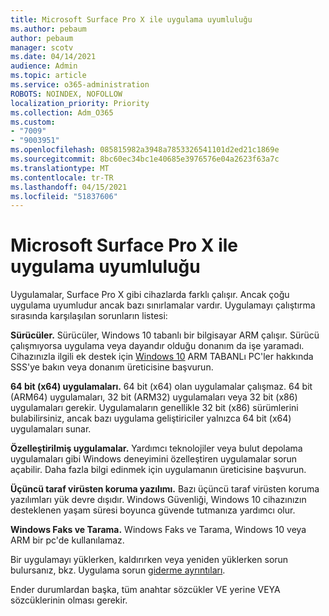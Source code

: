 ```yaml
---
title: Microsoft Surface Pro X ile uygulama uyumluluğu
ms.author: pebaum
author: pebaum
manager: scotv
ms.date: 04/14/2021
audience: Admin
ms.topic: article
ms.service: o365-administration
ROBOTS: NOINDEX, NOFOLLOW
localization_priority: Priority
ms.collection: Adm_O365
ms.custom:
- "7009"
- "9003951"
ms.openlocfilehash: 085815982a3948a7853326541101d2ed21c1869e
ms.sourcegitcommit: 8bc60ec34bc1e40685e3976576e04a2623f63a7c
ms.translationtype: MT
ms.contentlocale: tr-TR
ms.lasthandoff: 04/15/2021
ms.locfileid: "51837606"
---
```

# <a name="app-compatibility-with-microsoft-surface-pro-x"></a>Microsoft Surface Pro X ile uygulama uyumluluğu

Uygulamalar, Surface Pro X gibi cihazlarda farklı çalışır. Ancak çoğu uygulama uyumludur ancak bazı sınırlamalar vardır. Uygulamayı çalıştırma sırasında karşılaşılan sorunların listesi: 

**Sürücüler.** Sürücüler, Windows 10 tabanlı bir bilgisayar ARM çalışır. Sürücü çalışmıyorsa uygulama veya dayandır olduğu donanım da işe yaramadı. Cihazınızla ilgili ek destek için [Windows 10](https://support.microsoft.com/windows/windows-10-arm-based-pcs-faq-477f51df-2e3b-f68f-31b0-06f5e4f8ebb5) ARM TABANLı PC'ler hakkında SSS'ye bakın veya donanım üreticisine başvurun.

**64 bit (x64) uygulamaları.** 64 bit (x64) olan uygulamalar çalışmaz. 64 bit (ARM64) uygulamaları, 32 bit (ARM32) uygulamaları veya 32 bit (x86) uygulamaları gerekir. Uygulamaların genellikle 32 bit (x86) sürümlerini bulabilirsiniz, ancak bazı uygulama geliştiriciler yalnızca 64 bit (x64) uygulamaları sunar.

**Özelleştirilmiş uygulamalar.** Yardımcı teknolojiler veya bulut depolama uygulamaları gibi Windows deneyimini özelleştiren uygulamalar sorun açabilir. Daha fazla bilgi edinmek için uygulamanın üreticisine başvurun.

**Üçüncü taraf virüsten koruma yazılımı.** Bazı üçüncü taraf virüsten koruma yazılımları yük devre dışıdır. Windows Güvenliği, Windows 10 cihazınızın desteklenen yaşam süresi boyunca güvende tutmanıza yardımcı olur.

**Windows Faks ve Tarama.** Windows Faks ve Tarama, Windows 10 veya ARM bir pc'de kullanılamaz.

Bir uygulamayı yüklerken, kaldırırken veya yeniden yüklerken sorun bulursanız, bkz. Uygulama sorun [giderme ayrıntıları](https://docs.microsoft.com/troubleshoot/mem/intune/troubleshoot-app-install#app-troubleshooting-details).

Ender durumlardan başka, tüm anahtar sözcükler VE yerine VEYA sözcüklerinin olması gerekir.